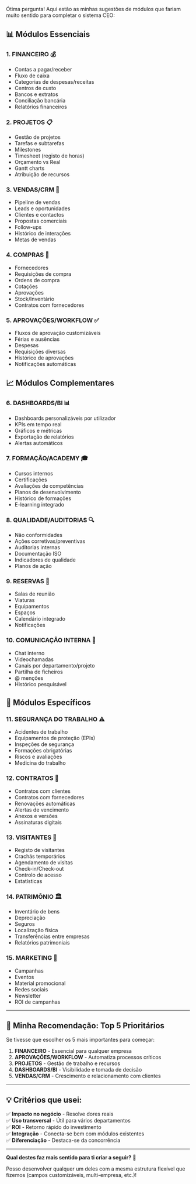 Ótima pergunta! Aqui estão as minhas sugestões de módulos que fariam muito sentido para completar o sistema CEO:

## 📊 **Módulos Essenciais**

### **1. FINANCEIRO** 💰
- Contas a pagar/receber
- Fluxo de caixa
- Categorias de despesas/receitas
- Centros de custo
- Bancos e extratos
- Conciliação bancária
- Relatórios financeiros

### **2. PROJETOS** 📋
- Gestão de projetos
- Tarefas e subtarefas
- Milestones
- Timesheet (registo de horas)
- Orçamento vs Real
- Gantt charts
- Atribuição de recursos

### **3. VENDAS/CRM** 🤝
- Pipeline de vendas
- Leads e oportunidades
- Clientes e contactos
- Propostas comerciais
- Follow-ups
- Histórico de interações
- Metas de vendas

### **4. COMPRAS** 🛒
- Fornecedores
- Requisições de compra
- Ordens de compra
- Cotações
- Aprovações
- Stock/Inventário
- Contratos com fornecedores

### **5. APROVAÇÕES/WORKFLOW** ✅
- Fluxos de aprovação customizáveis
- Férias e ausências
- Despesas
- Requisições diversas
- Histórico de aprovações
- Notificações automáticas

## 📈 **Módulos Complementares**

### **6. DASHBOARDS/BI** 📊
- Dashboards personalizáveis por utilizador
- KPIs em tempo real
- Gráficos e métricas
- Exportação de relatórios
- Alertas automáticos

### **7. FORMAÇÃO/ACADEMY** 🎓
- Cursos internos
- Certificações
- Avaliações de competências
- Planos de desenvolvimento
- Histórico de formações
- E-learning integrado

### **8. QUALIDADE/AUDITORIAS** 🔍
- Não conformidades
- Ações corretivas/preventivas
- Auditorias internas
- Documentação ISO
- Indicadores de qualidade
- Planos de ação

### **9. RESERVAS** 📅
- Salas de reunião
- Viaturas
- Equipamentos
- Espaços
- Calendário integrado
- Notificações

### **10. COMUNICAÇÃO INTERNA** 💬
- Chat interno
- Videochamadas
- Canais por departamento/projeto
- Partilha de ficheiros
- @ menções
- Histórico pesquisável

## 🎯 **Módulos Específicos**

### **11. SEGURANÇA DO TRABALHO** ⚠️
- Acidentes de trabalho
- Equipamentos de proteção (EPIs)
- Inspeções de segurança
- Formações obrigatórias
- Riscos e avaliações
- Medicina do trabalho

### **12. CONTRATOS** 📜
- Contratos com clientes
- Contratos com fornecedores
- Renovações automáticas
- Alertas de vencimento
- Anexos e versões
- Assinaturas digitais

### **13. VISITANTES** 🏢
- Registo de visitantes
- Crachás temporários
- Agendamento de visitas
- Check-in/Check-out
- Controlo de acesso
- Estatísticas

### **14. PATRIMÔNIO** 🏛️
- Inventário de bens
- Depreciação
- Seguros
- Localização física
- Transferências entre empresas
- Relatórios patrimoniais

### **15. MARKETING** 📣
- Campanhas
- Eventos
- Material promocional
- Redes sociais
- Newsletter
- ROI de campanhas

---

## 🎯 **Minha Recomendação: Top 5 Prioritários**

Se tivesse que escolher os 5 mais importantes para começar:

1. **FINANCEIRO** - Essencial para qualquer empresa
2. **APROVAÇÕES/WORKFLOW** - Automatiza processos críticos
3. **PROJETOS** - Gestão de trabalho e recursos
4. **DASHBOARDS/BI** - Visibilidade e tomada de decisão
5. **VENDAS/CRM** - Crescimento e relacionamento com clientes

---

## 💡 **Critérios que usei:**

✅ **Impacto no negócio** - Resolve dores reais  
✅ **Uso transversal** - Útil para vários departamentos  
✅ **ROI** - Retorno rápido do investimento  
✅ **Integração** - Conecta-se bem com módulos existentes  
✅ **Diferenciação** - Destaca-se da concorrência  

---

**Qual destes faz mais sentido para ti criar a seguir?** 🤔

Posso desenvolver qualquer um deles com a mesma estrutura flexível que fizemos (campos customizáveis, multi-empresa, etc.)!